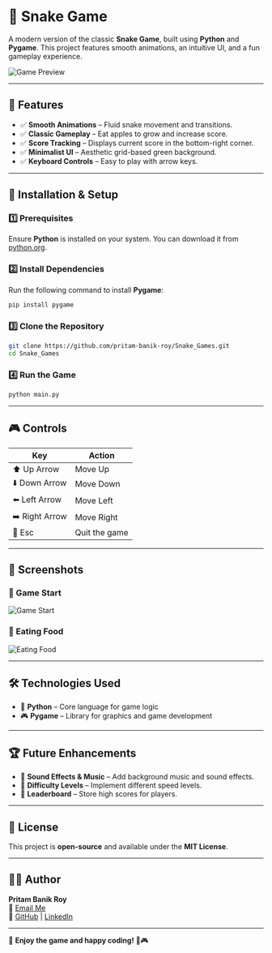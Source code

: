 # 🐍 Snake Game

A modern version of the classic **Snake Game**, built using **Python** and **Pygame**. This project features smooth animations, an intuitive UI, and a fun gameplay experience.  

![Game Preview](image.pn)

---

## 📌 Features

- ✅ **Smooth Animations** – Fluid snake movement and transitions.  
- ✅ **Classic Gameplay** – Eat apples to grow and increase score.  
- ✅ **Score Tracking** – Displays current score in the bottom-right corner.  
- ✅ **Minimalist UI** – Aesthetic grid-based green background.  
- ✅ **Keyboard Controls** – Easy to play with arrow keys.  

---

## 🚀 Installation & Setup

### 1️⃣ Prerequisites  
Ensure **Python** is installed on your system. You can download it from [python.org](https://www.python.org/downloads/).  

### 2️⃣ Install Dependencies  
Run the following command to install **Pygame**:  
```sh
pip install pygame
```

### 3️⃣ Clone the Repository  
```sh
git clone https://github.com/pritam-banik-roy/Snake_Games.git
cd Snake_Games
```

### 4️⃣ Run the Game  
```sh
python main.py
```

---

## 🎮 Controls

| Key            | Action         |
|---------------|---------------|
| ⬆️ Up Arrow   | Move Up       |
| ⬇️ Down Arrow | Move Down     |
| ⬅️ Left Arrow | Move Left     |
| ➡️ Right Arrow | Move Right   |
| 🔴 Esc        | Quit the game |

---

## 📸 Screenshots  

### 🎲 Game Start  
![Game Start](image.png)  

### 🍎 Eating Food  
![Eating Food](image.png)  

---

## 🛠 Technologies Used  
- 🐍 **Python** – Core language for game logic  
- 🎮 **Pygame** – Library for graphics and game development  

---

## 🏆 Future Enhancements  
- 📌 **Sound Effects & Music** – Add background music and sound effects.  
- 📌 **Difficulty Levels** – Implement different speed levels.  
- 📌 **Leaderboard** – Store high scores for players.  

---

## 📝 License  
This project is **open-source** and available under the **MIT License**.  

---

## 👨‍💻 Author  
**Pritam Banik Roy**  
📧 [Email Me](mailto:pritambanikroy@gmail.com)  
🔗 [GitHub](https://github.com/pritam-banik-roy) | [LinkedIn](https://www.linkedin.com/in/pritam-banik-roy/)  

---

🚀 **Enjoy the game and happy coding!** 🐍🎮

